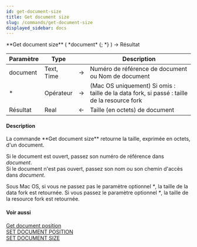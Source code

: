 ```yaml
---
id: get-document-size
title: Get document size
slug: /commands/get-document-size
displayed_sidebar: docs
---
```


<!--REF #_command_.Get document size.Syntax-->**Get document size** ( *document* {; *} ) -> Résultat<!-- END REF-->
<!--REF #_command_.Get document size.Params-->
| Paramètre | Type |  | Description |
| --- | --- | --- | --- |
| document | Text, Time | &#8594;  | Numéro de référence de document ou Nom de document |
| * | Opérateur | &#8594;  | (Mac OS uniquement) Si omis : taille de la data fork, si passé : taille de la resource fork |
| Résultat | Real | &#8592; | Taille (en octets) de document |

<!-- END REF-->

#### Description 

<!--REF #_command_.Get document size.Summary-->La commande **Get document size** retourne la taille, exprimée en octets, d'un document.<!-- END REF-->

Si le document est ouvert, passez son numéro de référence dans *document*.  
Si le document n'est pas ouvert, passez son nom ou son chemin d'accès dans *document*.

Sous Mac OS, si vous ne passez pas le paramètre optionnel *\**, la taille de la data fork est retournée. Si vous passez le paramètre optionnel *\**, la taille de la resource fork est retournée.

#### Voir aussi 

[Get document position](get-document-position.md)  
[SET DOCUMENT POSITION](set-document-position.md)  
[SET DOCUMENT SIZE](set-document-size.md)  